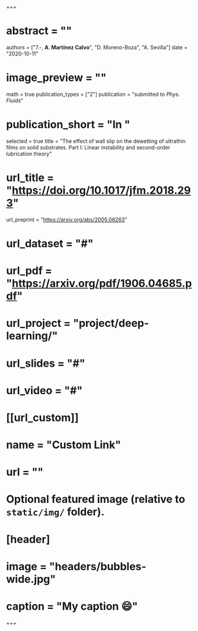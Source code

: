 +++
# abstract = ""
authors = ["7.-, **A. Martínez Calvo**", "D. Moreno-Boza", "A. Sevilla"]
date = "2020-10-11"
# image_preview = ""
math = true
publication_types = ["2"]
publication = "submitted to _Phys. Fluids_"
# publication_short = "In "
selected = true
title = "The effect of wall slip on the dewetting of ultrathin films on solid substrates. Part I: Linear instability and second-order lubrication theory"
# url_title = "https://doi.org/10.1017/jfm.2018.293"
url_preprint = "https://arxiv.org/abs/2005.06263"
# url_dataset = "#"
# url_pdf = "https://arxiv.org/pdf/1906.04685.pdf"
# url_project = "project/deep-learning/"
# url_slides = "#"
# url_video = "#"

# [[url_custom]]
 # name = "Custom Link"
 # url = ""

# Optional featured image (relative to `static/img/` folder).
# [header]
# image = "headers/bubbles-wide.jpg"
# caption = "My caption :smile:"

+++
